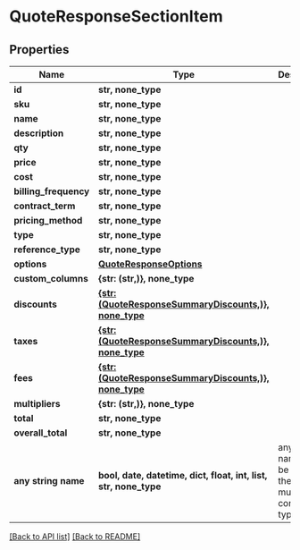 # QuoteResponseSectionItem


## Properties
Name | Type | Description | Notes
------------ | ------------- | ------------- | -------------
**id** | **str, none_type** |  | [optional] 
**sku** | **str, none_type** |  | [optional] 
**name** | **str, none_type** |  | [optional] 
**description** | **str, none_type** |  | [optional] 
**qty** | **str, none_type** |  | [optional] 
**price** | **str, none_type** |  | [optional] 
**cost** | **str, none_type** |  | [optional] 
**billing_frequency** | **str, none_type** |  | [optional] 
**contract_term** | **str, none_type** |  | [optional] 
**pricing_method** | **str, none_type** |  | [optional] 
**type** | **str, none_type** |  | [optional] 
**reference_type** | **str, none_type** |  | [optional] 
**options** | [**QuoteResponseOptions**](QuoteResponseOptions.md) |  | [optional] 
**custom_columns** | **{str: (str,)}, none_type** |  | [optional] 
**discounts** | [**{str: (QuoteResponseSummaryDiscounts,)}, none_type**](QuoteResponseSummaryDiscounts.md) |  | [optional] 
**taxes** | [**{str: (QuoteResponseSummaryDiscounts,)}, none_type**](QuoteResponseSummaryDiscounts.md) |  | [optional] 
**fees** | [**{str: (QuoteResponseSummaryDiscounts,)}, none_type**](QuoteResponseSummaryDiscounts.md) |  | [optional] 
**multipliers** | **{str: (str,)}, none_type** |  | [optional] 
**total** | **str, none_type** |  | [optional] 
**overall_total** | **str, none_type** |  | [optional] 
**any string name** | **bool, date, datetime, dict, float, int, list, str, none_type** | any string name can be used but the value must be the correct type | [optional]

[[Back to API list]](../README.md#documentation-for-api-endpoints) [[Back to README]](../README.md)


